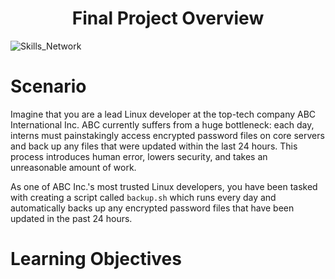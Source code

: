 <div align="center">
  <h1>Final Project Overview</h1>
</div>


![Skills_Network](https://cf-courses-data.s3.us.cloud-object-storage.appdomain.cloud/IBMSkillsNetwork-PY0221EN-Coursera/images/image.png)    

# Scenario  

Imagine that you are a lead Linux developer at the top-tech company ABC International Inc. ABC currently suffers from a huge bottleneck: each day, interns must painstakingly access encrypted password files on core servers and back up any files that were updated within the last 24 hours. This process introduces human error, lowers security, and takes an unreasonable amount of work.  

As one of ABC Inc.'s most trusted Linux developers, you have been tasked with creating a script called `backup.sh` which runs every day and automatically backs up any encrypted password files that have been updated in the past 24 hours.

# Learning Objectives
